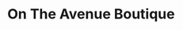 ---
title: "On The Avenue Boutique"
url: /new-smyrna-beach/on-the-avenue-boutique/
shop: clothes
---